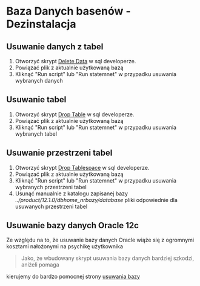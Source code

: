 # Baza Danych basenów - Dezinstalacja

## Usuwanie danych z tabel
1. Otworzyć skrypt [Delete Data](https://github.com/WorkingFen/BDProject/blob/master/Generator/SQL_Scripts/Delete_Data.sql) w sql developerze.
2. Powiązać plik z aktualnie użytkowaną bazą
3. Kliknąć "Run script" lub "Run statemnet" w przypadku usuwania wybranych danych

## Usuwanie tabel
1. Otworzyć skrypt [Drop Table](https://github.com/WorkingFen/BDProject/blob/master/Generator/SQL_Scripts/Drop_All.sql) w sql developerze.
2. Powiązać plik z aktualnie użytkowaną bazą
3. Kliknąć "Run script" lub "Run statemnet" w przypadku usuwania wybranych tabel

## Usuwanie przestrzeni tabel
1. Otworzyć skrypt [Drop Tablespace](https://github.com/WorkingFen/BDProject/blob/master/Generator/SQL_Scripts/Drop_Tablespaces.sql) w sql developerze.
2. Powiązać plik z aktualnie użytkowaną bazą
3. Kliknąć "Run script" lub "Run statemnet" w przypadku usuwania wybranych przestrzeni tabel
4. Usunąć manualnie z katalogu zapisanej bazy _../product/12.1.0/dbhome_nrbazy/database_ pliki odpowiednie dla usuwanych przestrzeni tabel

## Usuwanie bazy danych Oracle 12c
Ze względu na to, że usuwanie bazy danych Oracle wiąże się z ogromnymi kosztami nałożonymi na psychikę użytkownika 
> Jako, że wbudowany skrypt usuwania bazy danych bardziej szkodzi, aniżeli pomaga 

kierujemy do bardzo pomocnej strony [usuwania bazy](http://www.rebellionrider.com/oracle-database-12c-tutorial/how-to-uninstall-oracle-database-12c-rebellionrider.htm#.XBOlpVxKiUl)